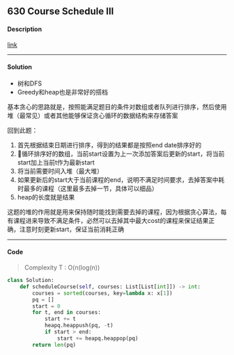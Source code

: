 ## 630 Course Schedule III

#### Description

[link](https://leetcode.com/problems/course-schedule-iii/)

---

#### Solution

- 树和DFS
- Greedy和heap也是非常好的搭档

基本贪心的思路就是，按照能满足题目的条件对数组或者队列进行排序，然后使用堆（最常见）或者其他能够保证贪心循环的数据结构来存储答案

回到此题：

1. 首先根据结束日期进行排序，得到的结果都是按照end date排序好的
2. 循环排序好的数组，当前start设置为上一次添加答案后更新的start，将当前start加上当前t作为最新start
3. 将当前需要时间入堆（最大堆）
4. 如果更新后的start大于当前课程的end，说明不满足时间要求，去掉答案中耗时最多的课程（这里最多去掉一节，具体可以细品）
5. heap的长度就是结果

这题的堆的作用就是用来保持随时能找到需要去掉的课程，因为根据贪心算法，每有课程进来导致不满足条件，必然可以去掉其中最大cost的课程来保证结果正确，注意时刻更新start，保证当前消耗正确

---

#### Code

> Complexity T : O(n(log(n))

```python
class Solution:
    def scheduleCourse(self, courses: List[List[int]]) -> int:
        courses = sorted(courses, key=lambda x: x[1])
        pq = []
        start = 0
        for t, end in courses:
            start += t
            heapq.heappush(pq, -t)
            if start > end:
                start += heapq.heappop(pq)
        return len(pq)
```
